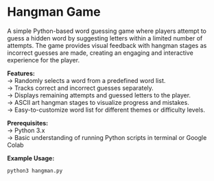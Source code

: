 # Hangman Game  
A simple Python-based word guessing game where players attempt to guess a hidden word by suggesting letters within a limited number of attempts. The game provides visual feedback with hangman stages as incorrect guesses are made, creating an engaging and interactive experience for the player.

**Features:**  
-> Randomly selects a word from a predefined word list.  
-> Tracks correct and incorrect guesses separately.  
-> Displays remaining attempts and guessed letters to the player.  
-> ASCII art hangman stages to visualize progress and mistakes.  
-> Easy-to-customize word list for different themes or difficulty levels.  

**Prerequisites:**  
-> Python 3.x  
-> Basic understanding of running Python scripts in terminal or Google Colab  

**Example Usage:**  
```bash
python3 hangman.py
